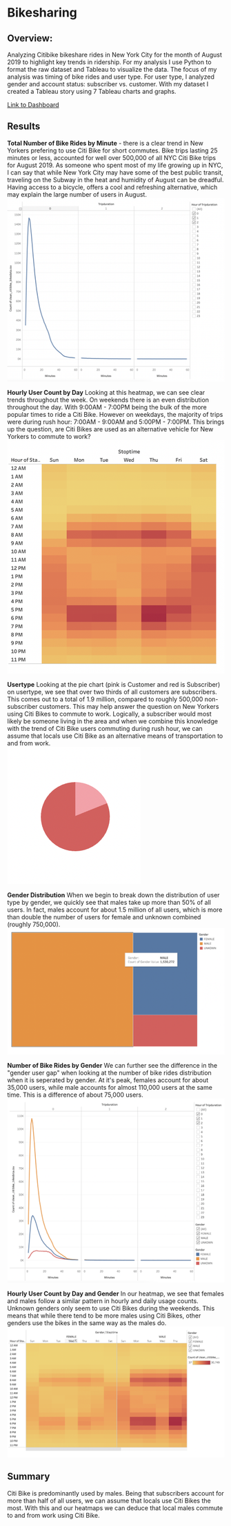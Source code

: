# Bikesharing
## Overview:


Analyzing Citibike bikeshare rides in New York City for the month of August 2019 to highlight key trends in ridership. For my analysis I use Python to format the raw dataset and Tableau to visualize the data. The focus of my analysis was timing of bike rides and user type. For user type, I analyzed gender and account status: subscriber vs. customer. With my dataset I created a Tableau story using 7 Tableau charts and graphs. 

[Link to Dashboard](https://public.tableau.com/app/profile/sam.caslowitz/viz/BikeshareAnalysis_16581771457940/CitiBikeTrends?publish=yes "link to dashboard")

## Results
__Total Number of Bike Rides by Minute__ - there is a clear trend in New Yorkers prefering to use Citi Bike for short commutes. Bike trips lasting 25 minutes or less, accounted for  well over 500,000 of all NYC Citi Bike trips for August 2019. As someone who spent most of my life growing up in NYC, I can say that while New York City may have some of the best public transit, traveling on the Subway in the heat and humidity of August can be dreadful. Having access to a bicycle, offers a cool and refreshing alternative, which may explain the large number of users in August.
<br>
![Link to Dashboard](total.png)

__Hourly User Count by Day__
Looking at this heatmap, we can see clear trends throughout the week. On weekends there is an even distribution throughout the day. With 9:00AM - 7:00PM being the bulk of the more popular times to ride a Citi Bike. However on weekdays, the majority of trips were during rush hour: 7:00AM - 9:00AM and 5:00PM - 7:00PM. This brings up the question, are Citi Bikes are used as an alternative vehicle for New Yorkers to commute to work?
<br>
![Link to Dashboard](hourly.png)

__Usertype__
Looking at the pie chart (pink is Customer and red is Subscriber) on usertype, we see that over two thirds of all customers are subscribers. This comes out to a total of 1.9 million, compared to roughly 500,000 non-subscriber customers. This may help answer the question on New Yorkers using Citi Bikes to commute to work. Logically, a subscriber would most likely be someone living in the area and when we combine this knowledge with the trend of Citi Bike users commuting during rush hour, we can assume that locals use Citi Bike as an alternative means of transportation to and from work.
<br>
![Link to Dashboard](usertype.png)

__Gender Distribution__
When we begin to break down the distribution of user type by gender, we quickly see that males take up more than 50% of all users. In fact, males account for about 1.5 million of all users, which is more than double the number of users for female and unknown combined (roughly 750,000).
<br>
![Link to Dashboard](gender_type.png)

__Number of Bike Rides by Gender__
We can further see the difference in the "gender user gap" when looking at the number of bike rides distribution when it is seperated by gender. At it's peak, females account for about 35,000 users, while male accounts for almost 110,000 users at the same time. This is a difference of about 75,000 users. 
<br>
![Link to Dashboard](ride_gender.png)

__Hourly User Count by Day and Gender__
In our heatmap, we see that females and males follow a similar pattern in hourly and daily usage counts. Unknown genders only seem to use Citi Bikes during the weekends. This means that while there tend to be more males using Citi Bikes, other genders use the bikes in the same way as the males do.
<br>
![Link to Dashboard](hourly_gender.png)

## Summary
Citi Bike is predominantly used by males. Being that subscribers account for more than half of all users, we can assume that locals use Citi Bikes the most. With this and our heatmaps we can deduce that local males commute to and from work using Citi Bike. 


